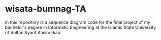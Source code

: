 # wisata-bumnag-TA

in this repository is a sequence diagram code for the final project of my bachelor's degree in Informatic Engineering at the Islamic State University of Sultan Syarif Kasim Riau.
